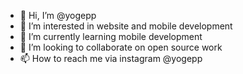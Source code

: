 - 👋 Hi, I’m @yogepp
- 👀 I’m interested in website and mobile development
- 🌱 I’m currently learning mobile development
- 💞️ I’m looking to collaborate on open source work
- 📫 How to reach me via instagram @yogepp

<!---
yogepp/yogepp is a ✨ special ✨ repository because its `README.md` (this file) appears on your GitHub profile.
You can click the Preview link to take a look at your changes.
--->
